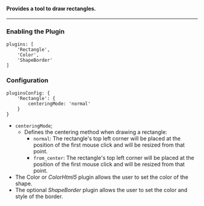 ####  Provides a tool to draw rectangles. 

***
### Enabling the Plugin
```
plugins: [
    'Rectangle',
    'Color',
    'ShapeBorder'
]
```
### Configuration
```
pluginsConfig: {
    'Rectangle': {
        centeringMode: 'normal'
    }
}
```
* `centeringMode`;
    * Defines the centering method when drawing a rectangle: 
        * `normal`: The rectangle's top left corner will be placed at the position of the first mouse click and will be resized from that point. 
        * `from_center`: The rectangle's top left corner will be placed at the position of the first mouse click and will be resized from that point. 
* The Color or _ColorHtml5_ plugin allows the user to set the color of the shape. 
* The optional _ShapeBorder_ plugin allows the user to set the color and style of the border. 